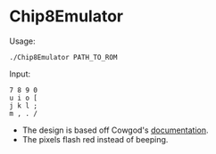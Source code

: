 Chip8Emulator
=============

Usage:

	./Chip8Emulator PATH_TO_ROM

Input:

	7 8 9 0
	u i o [
	j k l ;
	m , . /

* The design is based off Cowgod's [documentation](http://devernay.free.fr/hacks/chip8/C8TECH10.HTM).
* The pixels flash red instead of beeping.

